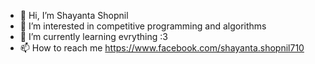 - 👋 Hi, I’m Shayanta Shopnil
- 👀 I’m interested in competitive programming and algorithms
- 🌱 I’m currently learning evrything :3
- 📫 How to reach me 
https://www.facebook.com/shayanta.shopnil710
